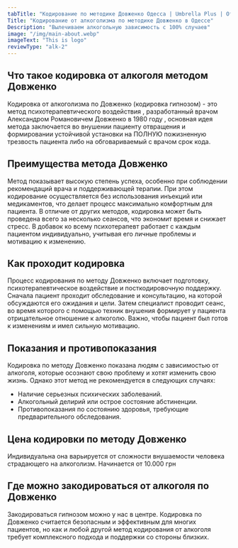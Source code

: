```yaml
---
tabTitle: "Кодирование по методике Довженко Одесса | Umbrella Plus | От 1399 грн"
Title: "Кодирование от алкоголизма по методике Довженко в Одессе"
Description: "Вылечиваем алкогольную зависимость с 100% случаев"
image: "/img/main-about.webp"
imageText: "This is logo"
reviewType: "alk-2"
---
```


## Что такое кодировка от алкоголя методом Довженко

Кодировка от алкоголизма по Довженко (кодировка гипнозом) - это метод психотерапевтического воздействия , разработанный врачом Александром Романовичем Довженко в 1980 году , основная идея метода заключается во внушении пациенту отвращения и формировании устойчивой установки на ПОЛНУЮ пожизненную трезвость пациента либо на обговариваемый с врачом срок кода.

## Преимущества метода Довженко

Метод показывает высокую степень успеха, особенно при соблюдении рекомендаций врача и поддерживающей терапии. При этом кодирование осуществляется без использования инъекций или медикаментов, что делает процесс максимально комфортным для пациента. В отличие от других методов, кодировка может быть проведена всего за несколько сеансов, что экономит время и снижает стресс. В добавок ко всему психотерапевт работает с каждым пациентом индивидуально, учитывая его личные проблемы и мотивацию к изменению.

## Как проходит кодировка

Процесс кодирования по методу Довженко включает подготовку, психотерапевтическое воздействие и посткодировочную поддержку. Сначала пациент проходит обследование и консультацию, на которой обсуждаются его ожидания и цели. Затем специалист проводит сеанс, во время которого с помощью техник внушения формирует у пациента отрицательное отношение к алкоголю. Важно, чтобы пациент был готов к изменениям и имел сильную мотивацию.

## Показания и противопоказания

Кодировка по методу Довженко показана людям с зависимостью от алкоголя, которые осознают свою проблему и хотят изменить свою жизнь. Однако этот метод не рекомендуется в следующих случаях:

- Наличие серьезных психических заболеваний.
- Алкогольный делирий или острое состояние абстиненции.
- Противопоказания по состоянию здоровья, требующие предварительного обследования.

## Цена кодировки по методу Довженко

Индивидуальна она варьируется от сложности внушаемости человека страдающего на алкоголизм.
Начинается от 10.000 грн

## Где можно закодироваться от алкоголя по Довженко

Закодироваться гипнозом можно у нас в центре. Кодировка по Довженко считается безопасным и эффективным для многих пациентов, но как и любой другой метод кодирования от алкоголя требует комплексного подхода и поддержки со стороны близких.
